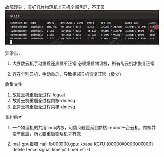 故障现象：
有好几台物理机上云机全部黑屏，不正常
![alt text](image.png)

异常点，
1. 大多数云机手动重启还黑屏不正常
必须重启物理机，所有的云机才恢复正常

2. 存在个别云机，手动重启，导致相邻云机恢复正常（极少）



收集文件
1. 故障云机重启全过程-logcat
2. 故障云机重启全过程内核-dmesg
2. 正常云机重启全过程内核-dmesg


我的思考
1. 一个物理机的共用linux内核，可能问题蔓延到内核
reboot一台云机，内核并没有重启，所以要重启物理机才有效

2. mali gpu报错 
mali fb000000.gpu: kbase KCPU [0000000000000000] delete fence signal timeout timer ret: 0
